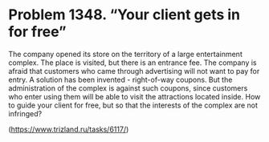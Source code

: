 # Problem 1348. “Your client gets in for free”

The company opened its store on the territory of a large entertainment complex. The place is visited, but there is an entrance fee. The company is afraid that customers who came through advertising will not want to pay for entry. A solution has been invented - right-of-way coupons. But the administration of the complex is against such coupons, since customers who enter using them will be able to visit the attractions located inside. How to guide your client for free, but so that the interests of the complex are not infringed?

(https://www.trizland.ru/tasks/6117/)